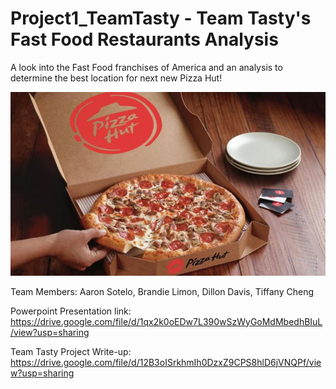 # Project1_TeamTasty - Team Tasty's Fast Food Restaurants Analysis
A look into the Fast Food franchises of America and an analysis to determine the best location for next new Pizza Hut!

![image](Resources/pizzahut.jpg)

Team Members: Aaron Sotelo, Brandie Limon, Dillon Davis, Tiffany Cheng

Powerpoint Presentation link: https://drive.google.com/file/d/1qx2k0oEDw7L390wSzWyGoMdMbedhBIuL/view?usp=sharing

Team Tasty Project Write-up: https://drive.google.com/file/d/12B3oISrkhmIh0DzxZ9CPS8hlD6jVNQPf/view?usp=sharing
